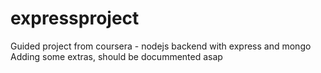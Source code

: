 # expressproject
Guided project from coursera - nodejs backend with express and mongo
Adding some extras, should be docummented asap